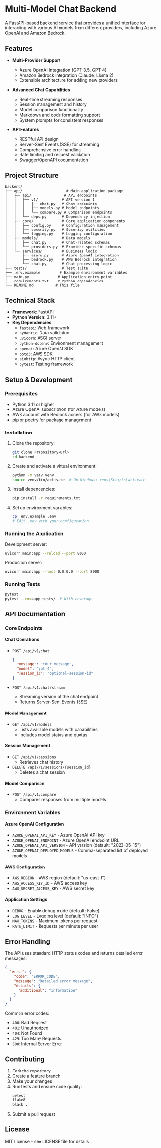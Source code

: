 # Multi-Model Chat Backend

A FastAPI-based backend service that provides a unified interface for interacting with various AI models from different providers, including Azure OpenAI and Amazon Bedrock.

## Features

- **Multi-Provider Support**
  - Azure OpenAI integration (GPT-3.5, GPT-4)
  - Amazon Bedrock integration (Claude, Llama 2)
  - Extensible architecture for adding new providers

- **Advanced Chat Capabilities**
  - Real-time streaming responses
  - Session management and history
  - Model comparison functionality
  - Markdown and code formatting support
  - System prompts for consistent responses

- **API Features**
  - RESTful API design
  - Server-Sent Events (SSE) for streaming
  - Comprehensive error handling
  - Rate limiting and request validation
  - Swagger/OpenAPI documentation

## Project Structure

```
backend/
├── app/                    # Main application package
│   ├── api/               # API endpoints
│   │   ├── v1/           # API version 1
│   │   │   ├── chat.py   # Chat endpoints
│   │   │   ├── models.py # Model endpoints
│   │   │   └── compare.py # Comparison endpoints
│   │   └── deps.py       # Dependency injection
│   ├── core/             # Core application components
│   │   ├── config.py     # Configuration management
│   │   ├── security.py   # Security utilities
│   │   └── logging.py    # Logging configuration
│   ├── models/           # Data models
│   │   ├── chat.py       # Chat-related schemas
│   │   └── providers.py  # Provider-specific schemas
│   └── services/         # Business logic
│       ├── azure.py      # Azure OpenAI integration
│       ├── bedrock.py    # AWS Bedrock integration
│       └── chat.py       # Chat processing logic
├── tests/                # Test suite
├── .env.example         # Example environment variables
├── main.py             # Application entry point
├── requirements.txt    # Python dependencies
└── README.md          # This file
```

## Technical Stack

- **Framework**: FastAPI
- **Python Version**: 3.11+
- **Key Dependencies**:
  - `fastapi`: Web framework
  - `pydantic`: Data validation
  - `uvicorn`: ASGI server
  - `python-dotenv`: Environment management
  - `openai`: Azure OpenAI SDK
  - `boto3`: AWS SDK
  - `aiohttp`: Async HTTP client
  - `pytest`: Testing framework

## Setup & Development

### Prerequisites

- Python 3.11 or higher
- Azure OpenAI subscription (for Azure models)
- AWS account with Bedrock access (for AWS models)
- pip or poetry for package management

### Installation

1. Clone the repository:
   ```bash
   git clone <repository-url>
   cd backend
   ```

2. Create and activate a virtual environment:
   ```bash
   python -m venv venv
   source venv/bin/activate  # On Windows: venv\Scripts\activate
   ```

3. Install dependencies:
   ```bash
   pip install -r requirements.txt
   ```

4. Set up environment variables:
   ```bash
   cp .env.example .env
   # Edit .env with your configuration
   ```

### Running the Application

Development server:
```bash
uvicorn main:app --reload --port 8000
```

Production server:
```bash
uvicorn main:app --host 0.0.0.0 --port 8000
```

### Running Tests

```bash
pytest
pytest --cov=app tests/  # With coverage
```

## API Documentation

### Core Endpoints

#### Chat Operations
- `POST /api/v1/chat`
  ```json
  {
    "message": "Your message",
    "model": "gpt-4",
    "session_id": "optional-session-id"
  }
  ```

- `POST /api/v1/chat/stream`
  - Streaming version of the chat endpoint
  - Returns Server-Sent Events (SSE)

#### Model Management
- `GET /api/v1/models`
  - Lists available models with capabilities
  - Includes model status and quotas

#### Session Management
- `GET /api/v1/sessions`
  - Retrieves chat history
- `DELETE /api/v1/sessions/{session_id}`
  - Deletes a chat session

#### Model Comparison
- `POST /api/v1/compare`
  - Compares responses from multiple models

### Environment Variables

#### Azure OpenAI Configuration
- `AZURE_OPENAI_API_KEY` - Azure OpenAI API key
- `AZURE_OPENAI_ENDPOINT` - Azure OpenAI endpoint URL
- `AZURE_OPENAI_API_VERSION` - API version (default: "2023-05-15")
- `AZURE_OPENAI_DEPLOYED_MODELS` - Comma-separated list of deployed models

#### AWS Configuration
- `AWS_REGION` - AWS region (default: "us-east-1")
- `AWS_ACCESS_KEY_ID` - AWS access key
- `AWS_SECRET_ACCESS_KEY` - AWS secret key

#### Application Settings
- `DEBUG` - Enable debug mode (default: False)
- `LOG_LEVEL` - Logging level (default: "INFO")
- `MAX_TOKENS` - Maximum tokens per request
- `RATE_LIMIT` - Requests per minute per user

## Error Handling

The API uses standard HTTP status codes and returns detailed error messages:

```json
{
  "error": {
    "code": "ERROR_CODE",
    "message": "Detailed error message",
    "details": {
      "additional": "information"
    }
  }
}
```

Common error codes:
- `400`: Bad Request
- `401`: Unauthorized
- `404`: Not Found
- `429`: Too Many Requests
- `500`: Internal Server Error

## Contributing

1. Fork the repository
2. Create a feature branch
3. Make your changes
4. Run tests and ensure code quality:
   ```bash
   pytest
   flake8
   black .
   ```
5. Submit a pull request

## License

MIT License - see LICENSE file for details
